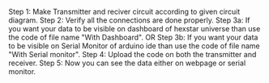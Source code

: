 Step 1: Make Transmitter and reciver circuit according to given circuit diagram. Step 2: Verify all the connections are done properly. Step 3a: If you want your data to be visible on dashboard of hexstar universe than use the code of file name "With Dashboard". OR Step 3b: If you want your data to be visible on Serial Monitor of arduino ide than use the code of file name "With Serial monitor". Step 4: Upload the code on both the transmitter and receiver. Step 5: Now you can see the data either on webpage or serial monitor.

